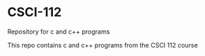 # CSCI-112
Repository for c and c++ programs

This repo contains c and c++ programs from the CSCI 112 course
